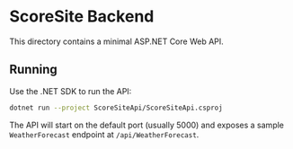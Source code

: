 # ScoreSite Backend

This directory contains a minimal ASP.NET Core Web API.

## Running

Use the .NET SDK to run the API:

```bash
dotnet run --project ScoreSiteApi/ScoreSiteApi.csproj
```

The API will start on the default port (usually 5000) and exposes a sample `WeatherForecast` endpoint at `/api/WeatherForecast`.
